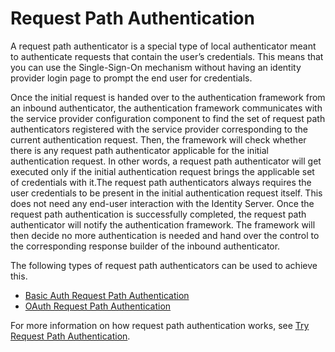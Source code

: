 # Request Path Authentication

A request path authenticator is a special type of local authenticator
meant to authenticate requests that contain the user’s credentials. This
means that you can use the Single-Sign-On mechanism without having an
identity provider login page to prompt the end user for credentials.

Once the initial request is handed over to the authentication framework
from an inbound authenticator, the authentication framework communicates
with the service provider configuration component to find the set of
request path authenticators registered with the service provider
corresponding to the current authentication request. Then, the framework
will check whether there is any request path authenticator applicable
for the initial authentication request. In other words, a request path
authenticator will get executed only if the initial authentication
request brings the applicable set of credentials with it.The request
path authenticators always requires the user credentials to be present
in the initial authentication request itself. This does not need any
end-user interaction with the Identity Server. Once the request path
authentication is successfully completed, the request path authenticator
will notify the authentication framework. The framework will then decide
no more authentication is needed and hand over the control to the
corresponding response builder of the inbound authenticator.

The following types of request path authenticators can be used to
achieve this.

-   [Basic Auth Request Path
    Authentication](../../learn/basic-auth-request-path-authentication)
-   [OAuth Request Path
    Authentication](../../learn/oauth-request-path-authentication)

For more information on how request path authentication works, see [Try
Request Path Authentication](../../learn/try-request-path-authentication).
